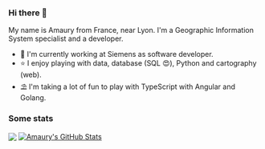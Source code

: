 ### Hi there 👋

My name is Amaury from France, near Lyon. I'm a Geographic Information System specialist and a developer.

- 🔭 I'm currently working at Siemens as software developer.
- :star: I enjoy playing with data, database (SQL 😍), Python and cartography (web). 
- ⛱️ I'm taking a lot of fun to play with TypeScript with Angular and Golang.


### Some stats

<img align="center" src="https://github-readme-stats-git-masterrstaa-rickstaa.vercel.app/api/top-langs/?username=amauryval&hide=javascript,html,scss,css,jupyter,dockerFile,shell,java,html,tex,scss,jupyter%20notebook,css,docker&title_color=ffffff&text_color=c9cacc&icon_color=2bbc8a&bg_color=1d1f21&langs_count=3&layout=compact" /> </a> <a href="https://github.com/amauryval"> <img align="center" src="https://github-readme-stats-git-masterrstaa-rickstaa.vercel.app/api?username=amauryval&show_icons=true&line_height=27&count_private=true&title_color=ffffff&text_color=c9cacc&icon_color=2bbc8a&bg_color=1d1f21&include_all_commits=true" alt="Amaury's GitHub Stats" />
